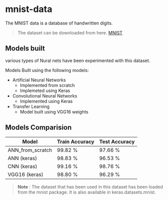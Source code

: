 # mnist-data
The MNIST data is a database of handwritten digits.

>The dataset can be downloaded from here. [MNIST](http://yann.lecun.com/exdb/mnist/)


## Models built
various types of Nural nets have been experimented with this dataset.

Models Built using the following models:
+ Artificial Neural Networks
    + Implemented from scratch
    + Implemeted using Keras
+ Convolutional Neural Networks
    + Implemented using Keras
+ Transfer Learning
    + Model built using VGG16 weights


## Models Comparision
Model | Train Accuracy | Test Accuracy
------ | -------------- | ----------
ANN_from_scratch | 99.82 % | 97.66 %
ANN (keras) | 98.83 % | 96.53 %
CNN (keras) | 99.16 % | 98.76 %
VGG16 (keras) | 98.80 % | 96.29 %


> **Note** : The dataset that has been used in this dataset has been loaded from the mnist package. It is also available in keras.datasets.mnist. 
